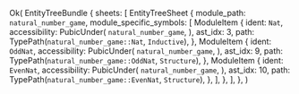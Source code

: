 Ok(
    EntityTreeBundle {
        sheets: [
            EntityTreeSheet {
                module_path: `natural_number_game`,
                module_specific_symbols: [
                    ModuleItem {
                        ident: `Nat`,
                        accessibility: PubicUnder(
                            `natural_number_game`,
                        ),
                        ast_idx: 3,
                        path: TypePath(`natural_number_game::Nat`, `Inductive`),
                    },
                    ModuleItem {
                        ident: `OddNat`,
                        accessibility: PubicUnder(
                            `natural_number_game`,
                        ),
                        ast_idx: 9,
                        path: TypePath(`natural_number_game::OddNat`, `Structure`),
                    },
                    ModuleItem {
                        ident: `EvenNat`,
                        accessibility: PubicUnder(
                            `natural_number_game`,
                        ),
                        ast_idx: 10,
                        path: TypePath(`natural_number_game::EvenNat`, `Structure`),
                    },
                ],
            },
        ],
    },
)
